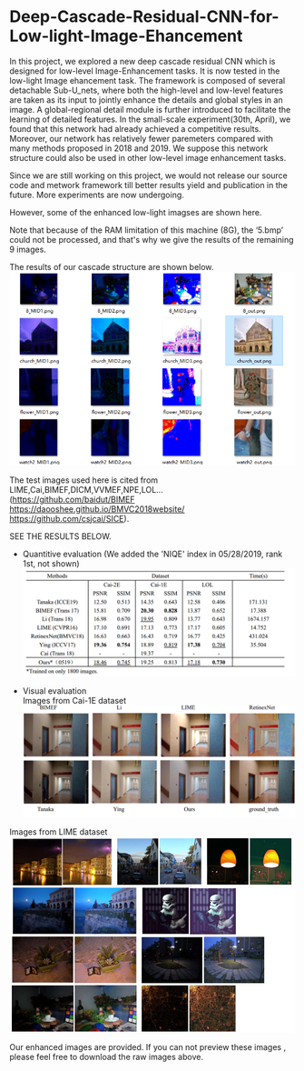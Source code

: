 # Deep-Cascade-Residual-CNN-for-Low-light-Image-Ehancement
In this project, we explored a new deep cascade residual CNN which is designed for low-level Image-Enhancement tasks. It is now tested in the low-light Image ehancement task. The framework is composed of several detachable Sub-U_nets, where both the high-level and low-level features are taken as its input to jointly enhance the details and global styles in an image. A global-regional detail module is further introduced to facilitate the learning of detailed features. In the small-scale experiment(30th, April), we found that this network had already achieved a competitive results. Moreover, our network has relatively fewer paremeters compared with many methods proposed in 2018 and 2019. We suppose this network structure could also be used in other low-level image enhancement tasks.

Since we are still working on this project, we would not release our source code and metwork framework till better results yield and publication in the future. More experiments are now undergoing.  
     
However, some of the enhanced low-light imagses are shown here.   
     
Note that because of the RAM limitation of this machine (8G), the ‘5.bmp’ could not be processed, and that's why we give the results of the remaining 9 images.  
     
           
The results of our cascade structure are shown below.  
![cascade_structure](Eval/structure.png)  

   
The test images used here is cited from LIME,Cai,BIMEF,DICM,VVMEF,NPE,LOL...  
(https://github.com/baidut/BIMEF  https://daooshee.github.io/BMVC2018website/ https://github.com/csjcai/SICE).  

SEE THE RESULTS BELOW.  
* Quantitive evaluation  (We added the 'NIQE' index in 05/28/2019, rank 1st, not shown)
![Q_eval](Eval/Quantitive_Evaluation.png)
       
* Visual evaluation   
Images from Cai-1E dataset
![V_eval](Eval/Visual_Evaluation.png)
           
Images from LIME dataset  
![v2_eval](Eval/v_2.png)

Our enhanced images are provided. If you can not preview these images , please feel free to download the raw images above.
